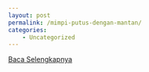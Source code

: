 ```yaml
---
layout: post
permalink: /mimpi-putus-dengan-mantan/
categories:
    - Uncategorized
---
```


[Baca Selengkapnya](/07)